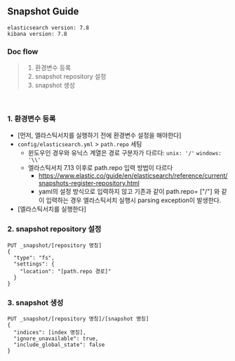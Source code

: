 ## Snapshot Guide
```
elasticsearch version: 7.8
kibana version: 7.8
```

### Doc flow
> 1. 환경변수 등록
> 2. snapshot repository 설정
> 3. snapshot 생성

<br>

### 1. 환경변수 등록
- [먼저, 엘라스틱서치를 실행하기 전에 환경변수 설정을 해야한다]
- `config/elasticsearch.yml` > `path.repo` 세팅
  - 윈도우인 경우와 유닉스 계열은 경로 구분자가 다르다: `unix: '/'` `windows: '\\'`
  - 엘라스틱서치 7.13 이후로 path.repo 입력 방법이 다르다
    - https://www.elastic.co/guide/en/elasticsearch/reference/current/snapshots-register-repository.html
    - yaml의 설정 방식으로 입력하지 않고 기존과 같이 path.repo= ["/"] 와 같이 입력하는 경우 엘라스틱서치 실행시 parsing exception이 발생한다.
- [엘라스틱서치를 실행한다]

### 2. snapshot repository 설정
```
PUT _snapshot/[repository 명칭]
{
  "type": "fs",
  "settings": {
    "location": "[path.repo 경로]"
  }
}
```

### 3. snapshot 생성
```
PUT _snapshot/[repository 명칭]/[snapshot 명칭]
{
  "indices": [index 명칭],
  "ignore_unavailable": true,
  "include_global_state": false
}
```
